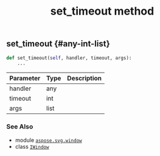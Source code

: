 ﻿---
title: set_timeout method
second_title: Aspose.SVG for Python via .NET API References
description: 
type: docs
weight: 140
url: /python-net/aspose.svg.window/iwindow/set_timeout/
is_root: false
---

## set_timeout {#any-int-list}





```python
def set_timeout(self, handler, timeout, args):
    ...
```


| Parameter | Type | Description |
| :- | :- | :- |
| handler | any |  |
| timeout | int |  |
| args | list |  |



### See Also
* module [`aspose.svg.window`](../../)
* class [`IWindow`](/svg/python-net/aspose.svg.window/iwindow)

